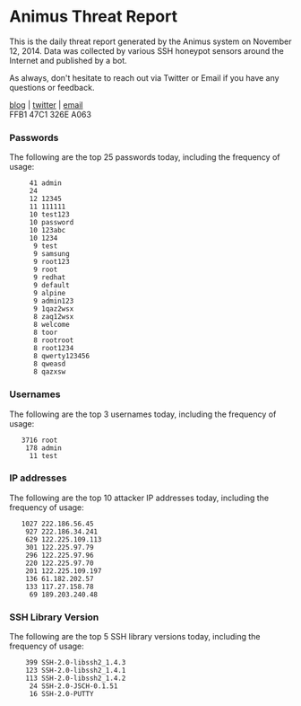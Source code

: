# Animus Threat Report

This is the daily threat report generated by the Animus system on November 12, 2014. Data was collected by various SSH honeypot sensors around the Internet and published by a bot.  

As always, don't hesitate to reach out via Twitter or Email if you have any questions or feedback.  

[blog](http://morris.guru) | [twitter](https://twitter.com/andrew___morris) | [email](mailto:andrew@morris.guru)  
FFB1 47C1 326E A063  
### Passwords
The following are the top 25 passwords today, including the frequency of usage:
```
     41 admin
     24 
     12 12345
     11 111111
     10 test123
     10 password
     10 123abc
     10 1234
      9 test
      9 samsung
      9 root123
      9 root
      9 redhat
      9 default
      9 alpine
      9 admin123
      9 1qaz2wsx
      8 zaq12wsx
      8 welcome
      8 toor
      8 rootroot
      8 root1234
      8 qwerty123456
      8 qweasd
      8 qazxsw
```

### Usernames
The following are the top 3 usernames today, including the frequency of usage:
```
   3716 root
    178 admin
     11 test
```

### IP addresses
The following are the top 10 attacker IP addresses today, including the frequency of usage:
```
   1027 222.186.56.45
    927 222.186.34.241
    629 122.225.109.113
    301 122.225.97.79
    296 122.225.97.96
    220 122.225.97.70
    201 122.225.109.197
    136 61.182.202.57
    133 117.27.158.78
     69 189.203.240.48
```

### SSH Library Version
The following are the top 5 SSH library versions today, including the frequency of usage:
```
    399 SSH-2.0-libssh2_1.4.3
    123 SSH-2.0-libssh2_1.4.1
    113 SSH-2.0-libssh2_1.4.2
     24 SSH-2.0-JSCH-0.1.51
     16 SSH-2.0-PUTTY
```
